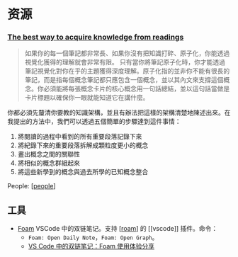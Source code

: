 # 资源
### [The best way to acquire knowledge from readings](https://wiki.heptabase.com/the-best-way-to-acquire-knowledge-from-readings?lang=zh-Hant)
> 如果你的每一個筆記都非常長、如果你沒有把知識打碎、原子化，你能透過視覺化獲得的理解就會非常有限。
> 只有當你將筆記原子化時，你才能透過筆記視覺化對你在乎的主題獲得深度理解。原子化指的並非你不能有很長的筆記，而是指每個概念筆記都只應包含一個概念，並以其內文來支撐這個概念。你必須能將每張概念卡片的核心概念用一句話總結，並以這句話當做是卡片標題以確保你一眼就能知道它在講什麼。

你都必須先釐清你要教的知識架構，並且有辦法把這樣的架構清楚地陳述出來。在我提出的方法中，我們可以透過五個簡單的步驟達到這件事情：

1. 將閱讀的過程中看到的所有重要段落記錄下來
2. 將紀錄下來的重要段落拆解成顆粒度更小的概念
3. 畫出概念之間的關聯性
4. 將相似的概念群組起來
5. 將這些新學到的概念與過去所學的已知概念整合

People: [[people]]

## 工具
* [Foam](https://foambubble.github.io/foam/) VSCode 中的双链笔记。支持 [[roam]] 的 [[vscode]] 插件。命令：
  * `Foam: Open Daily Note`，`Foam: Open Graph`。
  * [VS Code 中的双链笔记：Foam 使用体验分享](https://sspai.com/post/70956)

[//begin]: # "Autogenerated link references for markdown compatibility"
[people]: ..%2F..%2F..%2Finfo%2Fin%2Fpeople "人"
[roam]: ..%2Ftools%2Froam "Roam"
[//end]: # "Autogenerated link references"